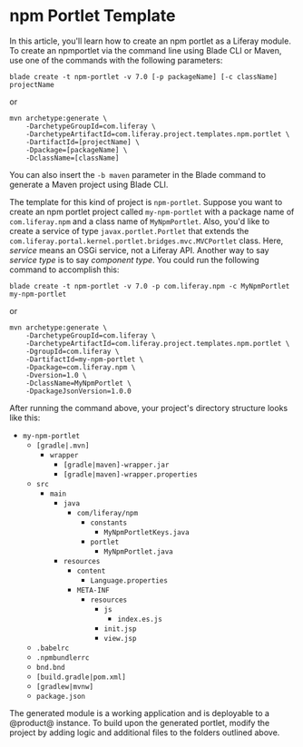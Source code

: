 # npm Portlet Template [](id=npm-portlet-template)

In this article, you'll learn how to create an npm portlet as a Liferay module.
To create an npmportlet via the command line using Blade CLI or Maven, use one
of the commands with the following parameters:

    blade create -t npm-portlet -v 7.0 [-p packageName] [-c className] projectName

or

    mvn archetype:generate \
        -DarchetypeGroupId=com.liferay \
        -DarchetypeArtifactId=com.liferay.project.templates.npm.portlet \
        -DartifactId=[projectName] \
        -Dpackage=[packageName] \
        -DclassName=[className]

You can also insert the `-b maven` parameter in the Blade command to generate a
Maven project using Blade CLI.

The template for this kind of project is `npm-portlet`. Suppose you want to
create an npm portlet project called `my-npm-portlet` with a package name of
`com.liferay.npm` and a class name of `MyNpmPortlet`. Also, you'd like to create
a service of type `javax.portlet.Portlet` that extends the
`com.liferay.portal.kernel.portlet.bridges.mvc.MVCPortlet` class. Here,
*service* means an OSGi service, not a Liferay API. Another way to say *service
type* is to say *component type*. You could run the following command to
accomplish this:

    blade create -t npm-portlet -v 7.0 -p com.liferay.npm -c MyNpmPortlet my-npm-portlet

or

    mvn archetype:generate \
        -DarchetypeGroupId=com.liferay \
        -DarchetypeArtifactId=com.liferay.project.templates.npm.portlet \
        -DgroupId=com.liferay \
        -DartifactId=my-npm-portlet \
        -Dpackage=com.liferay.npm \
        -Dversion=1.0 \
        -DclassName=MyNpmPortlet \
        -DpackageJsonVersion=1.0.0

After running the command above, your project's directory structure looks like
this:

- `my-npm-portlet`
    - `[gradle|.mvn]`
        - `wrapper`
            - `[gradle|maven]-wrapper.jar`
            - `[gradle|maven]-wrapper.properties`
    - `src`
        - `main`
            - `java`
                - `com/liferay/npm`
                    - `constants`
                        - `MyNpmPortletKeys.java`
                    - `portlet`
                        - `MyNpmPortlet.java`
            - `resources`
                - `content`
                    - `Language.properties`
                - `META-INF`
                    - `resources`
                        - `js`
                            - `index.es.js`
                        - `init.jsp`
                        - `view.jsp`
    - `.babelrc`
    - `.npmbundlerrc`
    - `bnd.bnd`
    - `[build.gradle|pom.xml]`
    - `[gradlew|mvnw]`
    - `package.json`

The generated module is a working application and is deployable to a @product@
instance. To build upon the generated portlet, modify the project by adding
logic and additional files to the folders outlined above.
